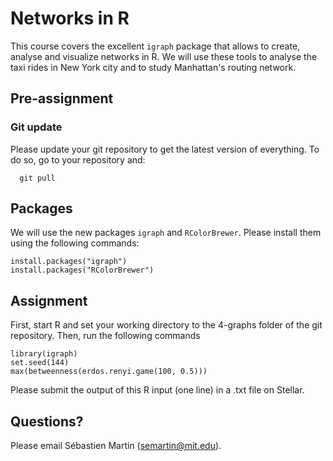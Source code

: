 # Networks in R
This course covers the excellent `igraph` package that allows to create, analyse and visualize networks in R. We will use these tools to analyse the taxi rides in New York city and to study Manhattan's routing network.

## Pre-assignment
### Git update
Please update your git repository to get the latest version of everything. To do so, go to your repository and:

```
  git pull
```

## Packages
We will use the new packages `igraph` and `RColorBrewer`. Please install them using the following commands:

```
install.packages("igraph")
install.packages("RColorBrewer")
```

## Assignment
First, start R and set your working directory to the 4-graphs folder of the git repository. Then, run the following commands

```
library(igraph)
set.seed(144)
max(betweenness(erdos.renyi.game(100, 0.5)))
```

Please submit the output of this R input (one line) in a .txt file on Stellar.

## Questions?
Please email Sébastien Martin (semartin@mit.edu).
